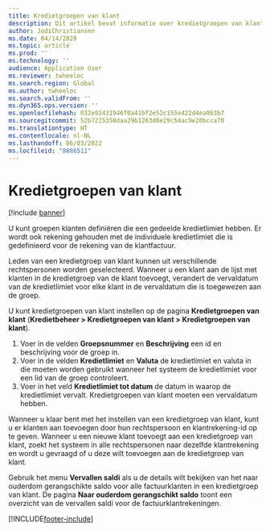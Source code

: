 ```yaml
---
title: Kredietgroepen van klant
description: Dit artikel bevat informatie over kredietgroepen van klant.
author: JodiChristiansen
ms.date: 04/14/2020
ms.topic: article
ms.prod: ''
ms.technology: ''
audience: Application User
ms.reviewer: twheeloc
ms.search.region: Global
ms.author: twheeloc
ms.search.validFrom: ''
ms.dyn365.ops.version: ''
ms.openlocfilehash: 032e92431946f0a41bf2e52c155e422d4ea0b3b7
ms.sourcegitcommit: 52b7225350daa29b1263d8e29c54ac9e20bcca70
ms.translationtype: HT
ms.contentlocale: nl-NL
ms.lasthandoff: 06/03/2022
ms.locfileid: "8886511"
---
```

# <a name="customer-credit-groups"></a>Kredietgroepen van klant

[!include [banner](../includes/banner.md)]

U kunt groepen klanten definiëren die een gedeelde kredietlimiet hebben. Er wordt ook rekening gehouden met de individuele kredietlimiet die is gedefinieerd voor de rekening van de klantfactuur.

Leden van een kredietgroep van klant kunnen uit verschillende rechtspersonen worden geselecteerd. Wanneer u een klant aan de lijst met klanten in de kredietgroep van de klant toevoegt, verandert de vervaldatum van de kredietlimiet voor elke klant in de vervaldatum die is toegewezen aan de groep.

U kunt kredietgroepen van klant instellen op de pagina **Kredietgroepen van klant** (**Kredietbeheer \> Kredietgroepen van klant \> Kredietgroepen van klant**).

1. Voer in de velden **Groepsnummer** en **Beschrijving** een id en beschrijving voor de groep in.
2. Voer in de velden **Kredietlimiet** en **Valuta** de kredietlimiet en valuta in die moeten worden gebruikt wanneer het systeem de kredietlimiet voor een lid van de groep controleert.
3. Voer in het veld **Kredietlimiet tot datum** de datum in waarop de kredietlimiet vervalt. Kredietgroepen van klant moeten een vervaldatum hebben.

Wanneer u klaar bent met het instellen van een kredietgroep van klant, kunt u er klanten aan toevoegen door hun rechtspersoon en klantrekening-id op te geven. Wanneer u een nieuwe klant toevoegt aan een kredietgroep van klant, zoekt het systeem in alle rechtspersonen naar dezelfde klantrekening en wordt u gevraagd of u deze wilt toevoegen aan de kredietgroep van klant.

Gebruik het menu **Vervallen saldi** als u de details wilt bekijken van het naar ouderdom gerangschikte saldo voor alle factuurklanten in een kredietgroep van klant. De pagina **Naar ouderdom gerangschikt saldo** toont een overzicht van de vervallen saldi voor de factuurklantrekeningen.


[!INCLUDE[footer-include](../../includes/footer-banner.md)]
